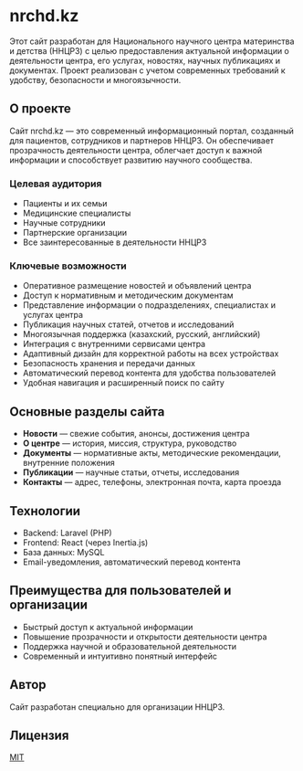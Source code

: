 # nrchd.kz

Этот сайт разработан для Национального научного центра материнства и детства (ННЦРЗ) с целью предоставления актуальной информации о деятельности центра, его услугах, новостях, научных публикациях и документах. Проект реализован с учетом современных требований к удобству, безопасности и многоязычности.

## О проекте

Сайт nrchd.kz — это современный информационный портал, созданный для пациентов, сотрудников и партнеров ННЦРЗ. Он обеспечивает прозрачность деятельности центра, облегчает доступ к важной информации и способствует развитию научного сообщества.

### Целевая аудитория
- Пациенты и их семьи
- Медицинские специалисты
- Научные сотрудники
- Партнерские организации
- Все заинтересованные в деятельности ННЦРЗ

### Ключевые возможности
- Оперативное размещение новостей и объявлений центра
- Доступ к нормативным и методическим документам
- Представление информации о подразделениях, специалистах и услугах центра
- Публикация научных статей, отчетов и исследований
- Многоязычная поддержка (казахский, русский, английский)
- Интеграция с внутренними сервисами центра
- Адаптивный дизайн для корректной работы на всех устройствах
- Безопасность хранения и передачи данных
- Автоматический перевод контента для удобства пользователей
- Удобная навигация и расширенный поиск по сайту

## Основные разделы сайта

- **Новости** — свежие события, анонсы, достижения центра
- **О центре** — история, миссия, структура, руководство
- **Документы** — нормативные акты, методические рекомендации, внутренние положения
- **Публикации** — научные статьи, отчеты, исследования
- **Контакты** — адрес, телефоны, электронная почта, карта проезда

## Технологии

- Backend: Laravel (PHP)
- Frontend: React (через Inertia.js)
- База данных: MySQL
- Email-уведомления, автоматический перевод контента

## Преимущества для пользователей и организации
- Быстрый доступ к актуальной информации
- Повышение прозрачности и открытости деятельности центра
- Поддержка научной и образовательной деятельности
- Современный и интуитивно понятный интерфейс

## Автор

Сайт разработан специально для организации ННЦРЗ.

## Лицензия

[MIT](LICENSE)
